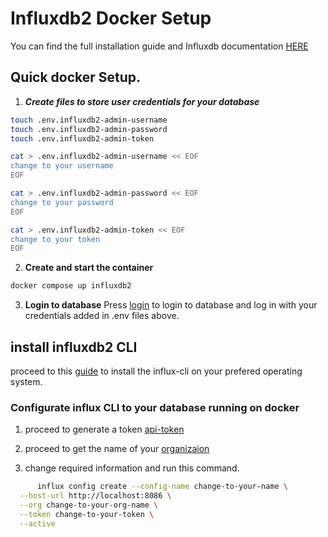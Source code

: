 # Influxdb2 Docker Setup
You can find the full installation guide and Influxdb documentation [HERE](https://docs.influxdata.com/influxdb/v2/)



## Quick docker Setup.
1. ***Create files to store user credentials for your database***

```bash
touch .env.influxdb2-admin-username
touch .env.influxdb2-admin-password
touch .env.influxdb2-admin-token
```

```bash
cat > .env.influxdb2-admin-username << EOF
change to your username
EOF
```

```bash
cat > .env.influxdb2-admin-password << EOF
change to your password
EOF
```

```bash
cat > .env.influxdb2-admin-token << EOF
change to your token
EOF
```
2. **Create and start the container**
```bash
docker compose up influxdb2
```
3. **Login to database**
    Press [login](http://localhost:8086/) to login to database and log in with your credentials added in .env files above.

## install influxdb2 CLI
proceed to this [guide](https://docs.influxdata.com/influxdb/v2/tools/influx-cli/) to install the influx-cli on your prefered operating system.

### Configurate influx CLI to your database running on docker

1. proceed to generate a token [api-token](http://localhost:8086/orgs/d4cf51eab34efaab/load-data/tokens)

2. proceed to get the name of your [organizaion](http://localhost:8086/orgs/d4cf51eab34efaab/about)

3. change required information and run this command.
```bash
      influx config create --config-name change-to-your-name \
  --host-url http://localhost:8086 \
  --org change-to-your-org-name \
  --token change-to-your-token \
  --active
```



    


